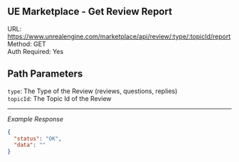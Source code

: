 ## UE Marketplace - Get Review Report

URL: https://www.unrealengine.com/marketplace/api/review/:type/:topicId/report \
Method: GET \
Auth Required: Yes

## Path Parameters

`type`: The Type of the Review (reviews, questions, replies) <br/>
`topicId`: The Topic Id of the Review

---

_Example Response_

```json
{
  "status": "OK",
  "data": ""
}
```
